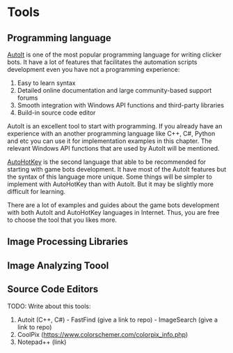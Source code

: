 # Tools

## Programming language

[AutoIt](https://www.autoitscript.com/site/autoit) is one of the most popular programming language for writing clicker bots. It have a lot of features that facilitates the automation scripts development even you have not a programming experience:

1. Easy to learn syntax
2. Detailed online documentation and large community-based support forums
3. Smooth integration with Windows API functions and third-party libraries
4. Build-in source code editor

AutoIt is an excellent tool to start with programming. If you already have an experience with an another programming language like C++, C#, Python and etc you can use it for implementation examples in this chapter. The relevant Windows API functions that are used by AutoIt will be mentioned. 

[AutoHotKey](http://ahkscript.org) is the second language that able to be recommended for starting with game bots development. It have most of the AutoIt features but the syntax of this language more unique. Some things will be simpler to implement with AutoHotKey than with AutoIt. But it may be slightly more difficult for learning.

There are a lot of examples and guides about the game bots development with both AutoIt and AutoHotKey languages in Internet. Thus, you are free to choose the tool that you likes more.

## Image Processing Libraries

## Image Analyzing Toool

## Source Code Editors



TODO: Write about this tools:

1) Autoit (C++, C#)
		- FastFind (give a link to repo)
		- ImageSearch (give a link to repo)
2) CoolPix (https://www.colorschemer.com/colorpix_info.php)
3) Notepad++ (link)

